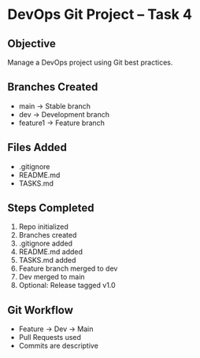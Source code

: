 # DevOps Git Project – Task 4

## Objective
Manage a DevOps project using Git best practices.

## Branches Created
- main → Stable branch
- dev → Development branch
- feature1 → Feature branch

## Files Added
- .gitignore
- README.md
- TASKS.md

## Steps Completed
1. Repo initialized
2. Branches created
3. .gitignore added
4. README.md added
5. TASKS.md added
6. Feature branch merged to dev
7. Dev merged to main
8. Optional: Release tagged v1.0

## Git Workflow
- Feature → Dev → Main
- Pull Requests used
- Commits are descriptive
